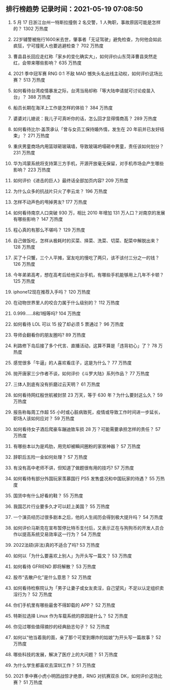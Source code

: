 
## 排行榜趋势 记录时间：2021-05-19 07:08:50
  
  1. 5 月 17 日浙江台州一特斯拉撞倒 2 名交警，1 人殉职，事故原因可能是怎样的？ 1302 万热度
    
  2. 22岁辅警被拖行1600米去世，肇事者「无证驾驶」避免检查，为何他会如此疯狂，宁可撞死人也要逃避检查？ 702 万热度
    
  3. 曹县县长回应走红称「家乡的变化确实大」，如何评价山东菏泽曹县突然走红，会带来哪些影响？ 635 万热度
    
  4. 2021 季中冠军赛 RNG 0:1 不敌 MAD 憾失头名出线主动权，如何评价这场比赛？ 513 万热度
    
  5. 如何看待台湾疫情暴发之际，台湾当局却称「等大陆申请就可讨论疫苗入台」？ 388 万热度
    
  6. 船员长期在海洋上工作是怎样的体验？ 384 万热度
    
  7. 婆婆对儿媳说：我儿子可真听你的话，怎么回才显得情商高？ 289 万热度
    
  8. 如何看待比尔·盖茨承认「曾与女员工保持婚外情，发生在 20 年前并已友好结束」？ 271 万热度
    
  9. 重庆男童商场内用篮球砸玻璃墙，导致玻璃坍塌砸中男童，责任该如何划分？ 231 万热度
    
  10. 华为鸿蒙系统将支持第三方手机，开源开放毫无保留，对手机市场会产生哪些影响？ 223 万热度
    
  11. 如何评价《进击的巨人》最终话全部加页内容? 209 万热度
    
  12. 为什么众多的抗战片只火了李云龙？ 196 万热度
    
  13. 怎样不动声色的甩掉男友? 177 万热度
    
  14. 如何看待南京人口突破 930 万，相比 2010 年增加 131 万人口？对南京的发展有哪些影响？ 147 万热度
    
  15. 程心真的有那么不堪吗？ 129 万热度
    
  16. 自己做饭吃，怎样从极耗时的买菜、择菜、洗菜、切菜、配菜中解脱出来？ 128 万热度
    
  17. 买了十只蟹，三个人平摊，室友吃的慢吃了两只，该不该付三分之一的钱？ 126 万热度
    
  18. 今年弟弟高考，想在高考后给他买台手机，有哪些手机能够用上几年不卡顿？ 125 万热度
    
  19. iphone12现在推荐入手吗？ 120 万热度
    
  20. 在动物世界里人的咬合力属于什么级别的？ 112 万热度
    
  21. 0.999......8和1相等吗? 104 万热度
    
  22. 如何看待 LOL 可以 15 投了却必须 5 票通过？ 96 万热度
    
  23. 导师会翻看你的朋友圈吗? 89 万热度
    
  24. 利路修下岛后接了多个代言、直播活动，这算不算是「违背初心」了？ 78 万热度
    
  25. 感觉很多「牛逼」的人喜欢看庄子，这是为什么？ 77 万热度
    
  26. 抛开唐家三少作者不谈，如何评价《斗罗大陆》系列作品？ 77 万热度
    
  27. 三体人到底有没有折磨过云天明？ 61 万热度
    
  28. 如何看待网红殷世航被封禁 23 万天，等于 630 年？为什么要封这么久？ 59 万热度
    
  29. 报告称每周工作超 55 小时或心脏病致死，疫情或导致工作时间进一步延长，职场人该如何应对？ 59 万热度
    
  30. 如何看待女子酒后爬豪车蹦迪致车损 28 万？可能需要承担怎样的责任？ 57 万热度
    
  31. 有哪些本以为是鸡肋，用完却被瞬间圈粉的家居神器？ 57 万热度
    
  32. 辞职后五险一金如何处理？ 57 万热度
    
  33. 有没有高中老师不讲，但知道了做题很有用的技巧? 57 万热度
    
  34. 如何看待有部分外国玩家羡慕国行 PS5 发售盛况和中国玩家的待遇？ 55 万热度
    
  35. 国货中有什么好看的鞋？ 55 万热度
    
  36. 我国芯片行业要多久才可以赶上美国？ 55 万热度
    
  37. 一个演员经历过很多剧本之后，他的人生阅历会得到极大提升吗？ 54 万热度
    
  38. 如何评价马斯克在宣布暂停比特币支付后，又表示正在与狗狗币的开发人员合作以提高系统交易效率这一行为？ 54 万热度
    
  39. 2022法硕(非法)真的不适合了吗? 53 万热度
    
  40. 如何以「为什么要喜欢上别人」为开头写一篇文？ 53 万热度
    
  41. 如何看待 GFRIEND 即将解散？ 53 万热度
    
  42. 股市“去散户化”是什么意思？ 52 万热度
    
  43. 如何看待检察院认为「男子让妻子或女友卖淫，自己望风」不足以认定组织卖淫行为？ 52 万热度
    
  44. 你们手机里有哪些最舍不得卸载的 APP？ 52 万热度
    
  45. 特斯拉选择 Linux 作为车载系统的原因是什么？ 52 万热度
    
  46. 你见过哪些值得摘抄的经典励志句子？ 52 万热度
    
  47. 如何以“他当着我的面，亲了那个可爱到爆炸的姑娘”为开头写一篇故事？ 52 万热度
    
  48. 哪些科技的发展，解决了医疗上的大问题？ 51 万热度
    
  49. 为什么学生都喜欢去深圳工作？ 51 万热度
    
  50. 2021 季中赛小虎小明团战惊才绝景，RNG 对抗赛双杀 DK，如何评价这场比赛？ 51 万热度
    